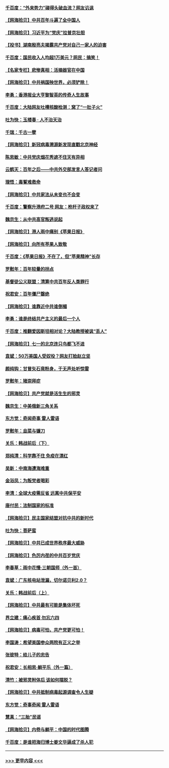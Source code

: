 #### [千百度：“外来势力”碰得头破血流？网友讥讽](../pages/nsc993/n13064878.md?t=07032052) 
#### [【网海拾贝】中共百年斗遍了全中国人](../pages/nsc993/n13060020.md?t=07032052) 
#### [【网海拾贝】习近平为“党庆”拉普京壮胆](../pages/nsc993/n13057781.md?t=07032052) 
#### [【投书】湖南殷亮夫揭露共产党对自己一家人的迫害](../pages/nsc993/n13057744.md?t=07032052) 
#### [千百度：国民收入人均超1万美元？网民：搞笑！](../pages/nsc993/n13057692.md?t=07032052) 
#### [【名家专栏】悲惨真相：活摘器官在中国](../pages/nsc993/n13056611.md?t=07032052) 
#### [【网海拾贝】中共祸国殃世界，必须铲除！](../pages/nsc993/n13056011.md?t=07032052) 
#### [李勇：香港报业大亨黎智英的传奇人生故事](../pages/nsc993/n13055258.md?t=07032052) 
#### [千百度：大陆网友吐槽核酸检测：窝了“一肚子火”](../pages/nsc993/n13055194.md?t=07032052) 
#### [吐为快：玉楼春 · 人不治天治](../pages/nsc993/n13054028.md?t=07032052) 
#### [千瑞：千古一孽](../pages/nsc993/n13054016.md?t=07032052) 
#### [【网海拾贝】新冠病毒溯源新发现直戳北京神经](../pages/nsc993/n13052425.md?t=07032052) 
#### [陈思敏：中共党庆烟花秀遮不住天有异相](../pages/nsc993/n13052020.md?t=07032052) 
#### [云鹤天：百年之后——中共外交部发言人答记者问](../pages/nsc993/n13051604.md?t=07032052) 
#### [理悟：毒誓难救命](../pages/nsc993/n13051601.md?t=07032052) 
#### [【网海拾贝】中共家法从未变也不会变](../pages/nsc993/n13050366.md?t=07032052) 
#### [千百度：警察升港府二号 网友：枪杆子政权来了](../pages/nsc993/n13050261.md?t=07032052) 
#### [魏京生：从中共高官叛逃说起](../pages/nsc993/n13048997.md?t=07032052) 
#### [【网海拾贝】港人雨中痛别《苹果日报》](../pages/nsc993/n13048941.md?t=07032052) 
#### [【网海拾贝】向所有苹果人致敬](../pages/nsc993/n13046795.md?t=07032052) 
#### [千百度：《苹果日报》不在了，但“苹果精神”长存](../pages/nsc993/n13046703.md?t=07032052) 
#### [罗慰年：百年较量的拐点](../pages/nsc993/n13046542.md?t=07032052) 
#### [基督徒公义联盟：清算中共百年反人类罪行](../pages/nsc993/n13046499.md?t=07032052) 
#### [祝君安：百年僵尸罄绝](../pages/nsc993/n13045595.md?t=07032052) 
#### [【网海拾贝】谁靠近中共谁倒楣](../pages/nsc993/n13044667.md?t=07032052) 
#### [李勇：谁是终结共产主义的最后一个人](../pages/nsc993/n13044397.md?t=07032052) 
#### [千百度：推翻爱因斯坦相对论？大陆教授被讽“丢人”](../pages/nsc993/n13043908.md?t=07032052) 
#### [【网海拾贝】七一的北京连只鸟都飞不进](../pages/nsc993/n13041377.md?t=07032052) 
#### [袁斌：50万美国人受奴役？网友打脸赵立坚](../pages/nsc993/n13041330.md?t=07032052) 
#### [颜纯钩：甘冒矢石竟粉身，于无声处听惊雷](../pages/nsc993/n13041140.md?t=07032052) 
#### [罗慰年：猪崇拜症](../pages/nsc993/n13041071.md?t=07032052) 
#### [【网海拾贝】共产党就是活生生的邪灵](../pages/nsc993/n13036627.md?t=07032052) 
#### [魏京生：中美俄新三角关系](../pages/nsc993/n13035986.md?t=07032052) 
#### [东方觉：奇闻奇事 雷人雷语](../pages/nsc993/n13035878.md?t=07032052) 
#### [罗慰年：韭菜与镰刀](../pages/nsc993/n13034374.md?t=07032052) 
#### [关乐：韩战前后（下）](../pages/nsc993/n13034113.md?t=07032052) 
#### [郑纯清：科学靠不住 免疫在漂红](../pages/nsc993/n13034093.md?t=07032052) 
#### [吴新：中南海遭海难重](../pages/nsc993/n13034084.md?t=07032052) 
#### [金浴凤：为叛党者喝彩](../pages/nsc993/n13034058.md?t=07032052) 
#### [李清：全球大疫需反省 远离中共保平安](../pages/nsc993/n13033784.md?t=07032052) 
#### [唐付民：法制国家的标准](../pages/nsc993/n13032944.md?t=07032052) 
#### [【网海拾贝】民主国家结盟对抗中共的新时代](../pages/nsc993/n13031717.md?t=07032052) 
#### [吐为快：菩萨蛮](../pages/nsc993/n13030033.md?t=07032052) 
#### [【网海拾贝】中共已成世界秩序最大威胁](../pages/nsc993/n13028138.md?t=07032052) 
#### [【网海拾贝】色厉内荏的中共百岁党庆](../pages/nsc993/n13025582.md?t=07032052) 
#### [李春草：雨中花慢‧三朝国师（外一首）](../pages/nsc993/n13025567.md?t=07032052) 
#### [袁斌：广东核电站泄漏，切尔诺贝利2.0？](../pages/nsc993/n13025475.md?t=07032052) 
#### [关乐：韩战前后（上）](../pages/nsc993/n13025387.md?t=07032052) 
#### [【网海拾贝】中共最有可能是集体坏死](../pages/nsc993/n13023101.md?t=07032052) 
#### [界立建：痛心疾首 勿忘六四](../pages/nsc993/n13022339.md?t=07032052) 
#### [【网海拾贝】病毒可怕，共产党更可怕！](../pages/nsc993/n13020728.md?t=07032052) 
#### [李国涛：希望美国参众两院有正义之举](../pages/nsc993/n13020674.md?t=07032052) 
#### [张彼特：给儿子的忠告](../pages/nsc993/n13018934.md?t=07032052) 
#### [祝君安：长相思‧躺平乐（外一篇）](../pages/nsc993/n13018923.md?t=07032052) 
#### [清竹：被邪灵附体后 该如何摆脱？](../pages/nsc993/n13018877.md?t=07032052) 
#### [【网海拾贝】中共抵制病毒起源调查令人生疑](../pages/nsc993/n13017785.md?t=07032052) 
#### [东方觉：奇事奇闻 雷人雷语](../pages/nsc993/n13017577.md?t=07032052) 
#### [慧真：“三胎”民谣](../pages/nsc993/n13017394.md?t=07032052) 
#### [【网海拾贝】内卷与躺平：中国的时代图腾](../pages/nsc993/n13016128.md?t=07032052) 
#### [千百度：是谁把海归博士姜文华逼成了杀人犯](../pages/nsc993/n13015218.md?t=07032052) 

----
#### [ >>> 更早内容 <<< ](../indexes/nsc993-earlier.md)
